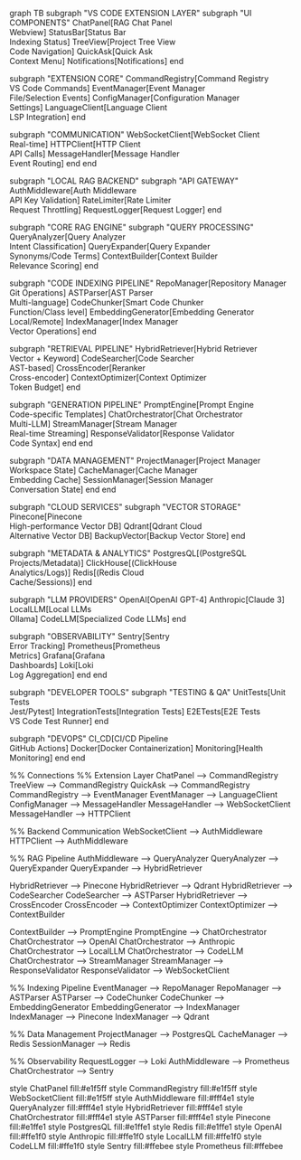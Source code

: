 graph TB
 subgraph "VS CODE EXTENSION LAYER"
 subgraph "UI COMPONENTS"
 ChatPanel[RAG Chat Panel<br/>Webview]
 StatusBar[Status Bar<br/>Indexing Status]
 TreeView[Project Tree View<br/>Code Navigation]
 QuickAsk[Quick Ask<br/>Context Menu]
 Notifications[Notifications]
 end
 
 subgraph "EXTENSION CORE"
 CommandRegistry[Command Registry<br/>VS Code Commands]
 EventManager[Event Manager<br/>File/Selection Events]
 ConfigManager[Configuration Manager<br/>Settings]
 LanguageClient[Language Client<br/>LSP Integration]
 end
 
 subgraph "COMMUNICATION"
 WebSocketClient[WebSocket Client<br/>Real-time]
 HTTPClient[HTTP Client<br/>API Calls]
 MessageHandler[Message Handler<br/>Event Routing]
 end
 end
 
 subgraph "LOCAL RAG BACKEND"
 subgraph "API GATEWAY"
 AuthMiddleware[Auth Middleware<br/>API Key Validation]
 RateLimiter[Rate Limiter<br/>Request Throttling]
 RequestLogger[Request Logger]
 end
 
 subgraph "CORE RAG ENGINE"
 subgraph "QUERY PROCESSING"
 QueryAnalyzer[Query Analyzer<br/>Intent Classification]
 QueryExpander[Query Expander<br/>Synonyms/Code Terms]
 ContextBuilder[Context Builder<br/>Relevance Scoring]
 end
 
 subgraph "CODE INDEXING PIPELINE"
 RepoManager[Repository Manager<br/>Git Operations]
 ASTParser[AST Parser<br/>Multi-language]
 CodeChunker[Smart Code Chunker<br/>Function/Class level]
 EmbeddingGenerator[Embedding Generator<br/>Local/Remote]
 IndexManager[Index Manager<br/>Vector Operations]
 end
 
 subgraph "RETRIEVAL PIPELINE"
 HybridRetriever[Hybrid Retriever<br/>Vector + Keyword]
 CodeSearcher[Code Searcher<br/>AST-based]
 CrossEncoder[Reranker<br/>Cross-encoder]
 ContextOptimizer[Context Optimizer<br/>Token Budget]
 end
 
 subgraph "GENERATION PIPELINE"
 PromptEngine[Prompt Engine<br/>Code-specific Templates]
 ChatOrchestrator[Chat Orchestrator<br/>Multi-LLM]
 StreamManager[Stream Manager<br/>Real-time Streaming]
 ResponseValidator[Response Validator<br/>Code Syntax]
 end
 end
 
 subgraph "DATA MANAGEMENT"
 ProjectManager[Project Manager<br/>Workspace State]
 CacheManager[Cache Manager<br/>Embedding Cache]
 SessionManager[Session Manager<br/>Conversation State]
 end
 end
 
 subgraph "CLOUD SERVICES"
 subgraph "VECTOR STORAGE"
 Pinecone[Pinecone<br/>High-performance Vector DB]
 Qdrant[Qdrant Cloud<br/>Alternative Vector DB]
 BackupVector[Backup Vector Store]
 end
 
 subgraph "METADATA & ANALYTICS"
 PostgresQL[(PostgreSQL<br/>Projects/Metadata)]
 ClickHouse[(ClickHouse<br/>Analytics/Logs)]
 Redis[(Redis Cloud<br/>Cache/Sessions)]
 end
 
 subgraph "LLM PROVIDERS"
 OpenAI[OpenAI GPT-4]
 Anthropic[Claude 3]
 LocalLLM[Local LLMs<br/>Ollama]
 CodeLLM[Specialized Code LLMs]
 end
 
 subgraph "OBSERVABILITY"
 Sentry[Sentry<br/>Error Tracking]
 Prometheus[Prometheus<br/>Metrics]
 Grafana[Grafana<br/>Dashboards]
 Loki[Loki<br/>Log Aggregation]
 end
 end
 
 subgraph "DEVELOPER TOOLS"
 subgraph "TESTING & QA"
 UnitTests[Unit Tests<br/>Jest/Pytest]
 IntegrationTests[Integration Tests]
 E2ETests[E2E Tests<br/>VS Code Test Runner]
 end
 
 subgraph "DEVOPS"
 CI_CD[CI/CD Pipeline<br/>GitHub Actions]
 Docker[Docker Containerization]
 Monitoring[Health Monitoring]
 end
 end
 
 %% Connections
 %% Extension Layer
 ChatPanel --> CommandRegistry
 TreeView --> CommandRegistry
 QuickAsk --> CommandRegistry
 CommandRegistry --> EventManager
 EventManager --> LanguageClient
 ConfigManager --> MessageHandler
 MessageHandler --> WebSocketClient
 MessageHandler --> HTTPClient
 
 %% Backend Communication
 WebSocketClient --> AuthMiddleware
 HTTPClient --> AuthMiddleware
 
 %% RAG Pipeline
 AuthMiddleware --> QueryAnalyzer
 QueryAnalyzer --> QueryExpander
 QueryExpander --> HybridRetriever
 
 HybridRetriever --> Pinecone
 HybridRetriever --> Qdrant
 HybridRetriever --> CodeSearcher
 CodeSearcher --> ASTParser
 HybridRetriever --> CrossEncoder
 CrossEncoder --> ContextOptimizer
 ContextOptimizer --> ContextBuilder
 
 ContextBuilder --> PromptEngine
 PromptEngine --> ChatOrchestrator
 ChatOrchestrator --> OpenAI
 ChatOrchestrator --> Anthropic
 ChatOrchestrator --> LocalLLM
 ChatOrchestrator --> CodeLLM
 ChatOrchestrator --> StreamManager
 StreamManager --> ResponseValidator
 ResponseValidator --> WebSocketClient
 
 %% Indexing Pipeline
 EventManager --> RepoManager
 RepoManager --> ASTParser
 ASTParser --> CodeChunker
 CodeChunker --> EmbeddingGenerator
 EmbeddingGenerator --> IndexManager
 IndexManager --> Pinecone
 IndexManager --> Qdrant
 
 %% Data Management
 ProjectManager --> PostgresQL
 CacheManager --> Redis
 SessionManager --> Redis
 
 %% Observability
 RequestLogger --> Loki
 AuthMiddleware --> Prometheus
 ChatOrchestrator --> Sentry
 
 style ChatPanel fill:#e1f5ff
 style CommandRegistry fill:#e1f5ff
 style WebSocketClient fill:#e1f5ff
 style AuthMiddleware fill:#fff4e1
 style QueryAnalyzer fill:#fff4e1
 style HybridRetriever fill:#fff4e1
 style ChatOrchestrator fill:#fff4e1
 style ASTParser fill:#fff4e1
 style Pinecone fill:#e1ffe1
 style PostgresQL fill:#e1ffe1
 style Redis fill:#e1ffe1
 style OpenAI fill:#ffe1f0
 style Anthropic fill:#ffe1f0
 style LocalLLM fill:#ffe1f0
 style CodeLLM fill:#ffe1f0
 style Sentry fill:#ffebee
 style Prometheus fill:#ffebee